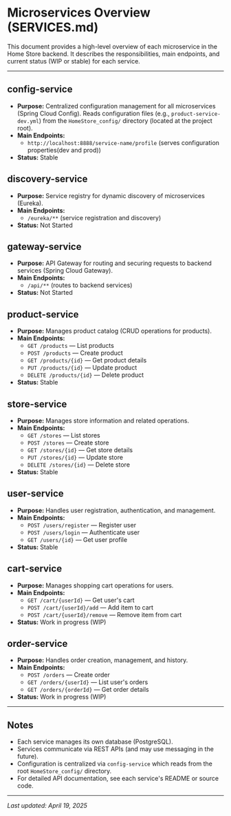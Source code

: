 # Microservices Overview (SERVICES.md)

This document provides a high-level overview of each microservice in the Home Store backend. It describes the responsibilities, main endpoints, and current status (WIP or stable) for each service.

---

## config-service
- **Purpose:** Centralized configuration management for all microservices (Spring Cloud Config). Reads configuration files (e.g., `product-service-dev.yml`) from the `HomeStore_config/` directory (located at the project root).
- **Main Endpoints:**
  - `http://localhost:8888/service-name/profile` (serves configuration properties(dev and prod))
- **Status:** Stable

## discovery-service
- **Purpose:** Service registry for dynamic discovery of microservices (Eureka).
- **Main Endpoints:**
  - `/eureka/**` (service registration and discovery)
- **Status:** Not Started

## gateway-service
- **Purpose:** API Gateway for routing and securing requests to backend services (Spring Cloud Gateway).
- **Main Endpoints:**
  - `/api/**` (routes to backend services)
- **Status:** Not Started

## product-service
- **Purpose:** Manages product catalog (CRUD operations for products).
- **Main Endpoints:**
  - `GET /products` — List products
  - `POST /products` — Create product
  - `GET /products/{id}` — Get product details
  - `PUT /products/{id}` — Update product
  - `DELETE /products/{id}` — Delete product
- **Status:** Stable

## store-service
- **Purpose:** Manages store information and related operations.
- **Main Endpoints:**
  - `GET /stores` — List stores
  - `POST /stores` — Create store
  - `GET /stores/{id}` — Get store details
  - `PUT /stores/{id}` — Update store
  - `DELETE /stores/{id}` — Delete store
- **Status:** Stable

## user-service
- **Purpose:** Handles user registration, authentication, and management.
- **Main Endpoints:**
  - `POST /users/register` — Register user
  - `POST /users/login` — Authenticate user
  - `GET /users/{id}` — Get user profile
- **Status:** Stable

## cart-service
- **Purpose:** Manages shopping cart operations for users.
- **Main Endpoints:**
  - `GET /cart/{userId}` — Get user's cart
  - `POST /cart/{userId}/add` — Add item to cart
  - `POST /cart/{userId}/remove` — Remove item from cart
- **Status:** Work in progress (WIP)

## order-service
- **Purpose:** Handles order creation, management, and history.
- **Main Endpoints:**
  - `POST /orders` — Create order
  - `GET /orders/{userId}` — List user's orders
  - `GET /orders/{orderId}` — Get order details
- **Status:** Work in progress (WIP)

---

## Notes
- Each service manages its own database (PostgreSQL).
- Services communicate via REST APIs (and may use messaging in the future).
- Configuration is centralized via `config-service` which reads from the root `HomeStore_config/` directory.
- For detailed API documentation, see each service's README or source code.

---

_Last updated: April 19, 2025_
